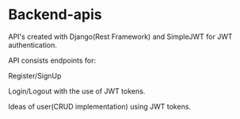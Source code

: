# Backend-apis

API's created with Django(Rest Framework) and SimpleJWT for JWT authentication.

API consists endpoints for:

Register/SignUp

Login/Logout with the use of JWT tokens.

Ideas of user(CRUD implementation) using JWT tokens.

